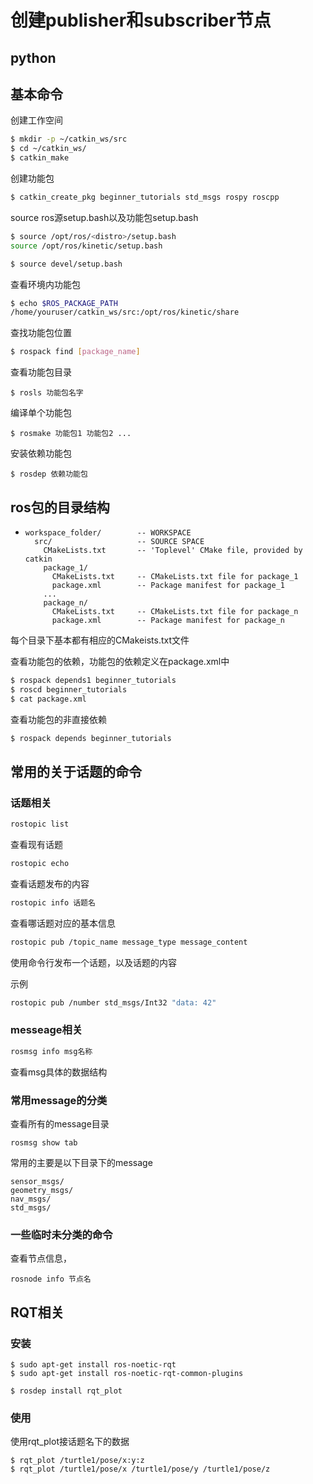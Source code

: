 # 创建publisher和subscriber节点

## python

## 基本命令

创建工作空间

```sh
$ mkdir -p ~/catkin_ws/src
$ cd ~/catkin_ws/
$ catkin_make
```

创建功能包

```sh
$ catkin_create_pkg beginner_tutorials std_msgs rospy roscpp
```

source ros源setup.bash以及功能包setup.bash

```sh
$ source /opt/ros/<distro>/setup.bash
source /opt/ros/kinetic/setup.bash

$ source devel/setup.bash
```

查看环境内功能包

```sh
$ echo $ROS_PACKAGE_PATH
/home/youruser/catkin_ws/src:/opt/ros/kinetic/share
```

查找功能包位置

```sh
$ rospack find [package_name]
```

查看功能包目录

```
$ rosls 功能包名字
```

编译单个功能包

```
$ rosmake 功能包1 功能包2 ...
```

安装依赖功能包

```
$ rosdep 依赖功能包
```



## ros包的目录结构

- ```
  workspace_folder/        -- WORKSPACE
    src/                   -- SOURCE SPACE
      CMakeLists.txt       -- 'Toplevel' CMake file, provided by catkin
      package_1/
        CMakeLists.txt     -- CMakeLists.txt file for package_1
        package.xml        -- Package manifest for package_1
      ...
      package_n/
        CMakeLists.txt     -- CMakeLists.txt file for package_n
        package.xml        -- Package manifest for package_n
  ```

每个目录下基本都有相应的CMakeists.txt文件

查看功能包的依赖，功能包的依赖定义在package.xml中

```sh
$ rospack depends1 beginner_tutorials
$ roscd beginner_tutorials
$ cat package.xml
```

查看功能包的非直接依赖

```sh
$ rospack depends beginner_tutorials
```



## 常用的关于话题的命令

### 话题相关

```sh
rostopic list
```

查看现有话题

```sh
rostopic echo
```

查看话题发布的内容

```sh
rostopic info 话题名
```

查看哪话题对应的基本信息

```sh
rostopic pub /topic_name message_type message_content
```

使用命令行发布一个话题，以及话题的内容

示例

```sh
rostopic pub /number std_msgs/Int32 "data: 42"
```



### messeage相关

```sh
rosmsg info msg名称
```

查看msg具体的数据结构

### 常用message的分类

查看所有的message目录

```
rosmsg show tab
```

常用的主要是以下目录下的message

```
sensor_msgs/
geometry_msgs/
nav_msgs/
std_msgs/
```



### 一些临时未分类的命令

查看节点信息，

```
rosnode info 节点名
```







## RQT相关

### 安装

```
$ sudo apt-get install ros-noetic-rqt
$ sudo apt-get install ros-noetic-rqt-common-plugins

$ rosdep install rqt_plot
```

### 使用

使用rqt_plot接话题名下的数据

```
$ rqt_plot /turtle1/pose/x:y:z
$ rqt_plot /turtle1/pose/x /turtle1/pose/y /turtle1/pose/z
```









